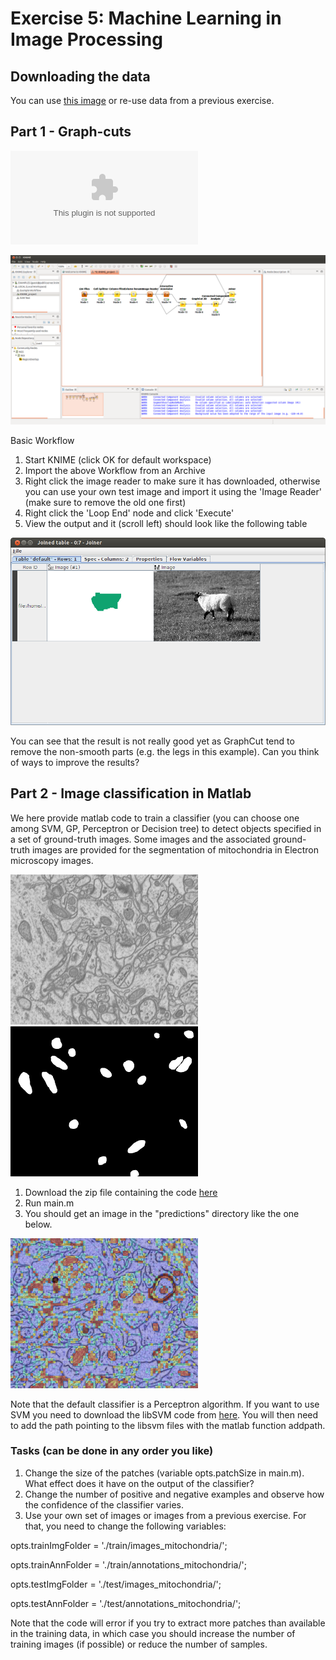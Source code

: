 # Exercise 5: Machine Learning in Image Processing


## Downloading the data

You can use [this image](05-files/1_29_s.bmp) or re-use data from a previous exercise.

## Part 1 - Graph-cuts

![Workflow](05-files/KNIME_GraphCut.zip)

![Output Images](05-files/GraphCut.png)

Basic Workflow

1. Start KNIME (click OK for default workspace)
1. Import the above Workflow from an Archive
1. Right click the image reader to make sure it has downloaded, otherwise you can use your own test image and import it using the 'Image Reader' (make sure to remove the old one first)
1. Right click the 'Loop End' node and click 'Execute'
1. View the output and it (scroll left) should look like the following table

![Output Images](05-files/GraphCut_output.png)

You can see that the result is not really good yet as GraphCut tend to remove the non-smooth parts (e.g. the legs in this example). Can you think of ways to improve the results?

## Part 2 - Image classification in Matlab

We here provide matlab code to train a classifier (you can choose one among SVM, GP, Perceptron or Decision tree) to detect objects specified in a set of ground-truth images. Some images and the associated ground-truth images are provided for the segmentation of mitochondria in Electron microscopy images.

![Output Images](05-files/FIBSLICE0160.png) ![Output Images](05-files/FIBSLICE0160_GT.png)

1. Download the zip file containing the code [here](http://lucchia.free.fr/code/segmentation.zip)
2. Run main.m
3. You should get an image in the "predictions" directory like the one below. 

![Output Images](05-files/classifier_output.png)

Note that the default classifier is a Perceptron algorithm. If you want to use SVM you need to download the libSVM code from [here](http://www.csie.ntu.edu.tw/~cjlin/libsvm/). You will then need to add the path pointing to the libsvm files with the matlab function addpath.

### Tasks (can be done in any order you like)
1. Change the size of the patches (variable opts.patchSize in main.m). What effect does it have on the output of the classifier? 
2. Change the number of positive and negative examples and observe how the confidence of the classifier varies.
3. Use your own set of images or images from a previous exercise. For that, you need to change the following variables:

opts.trainImgFolder = './train/images_mitochondria/';

opts.trainAnnFolder = './train/annotations_mitochondria/';

opts.testImgFolder = './test/images_mitochondria/';

opts.testAnnFolder = './test/annotations_mitochondria/';


Note that the code will error if you try to extract more patches than available in the training data, in which case you should increase the number of training images (if possible) or reduce the number of samples.



